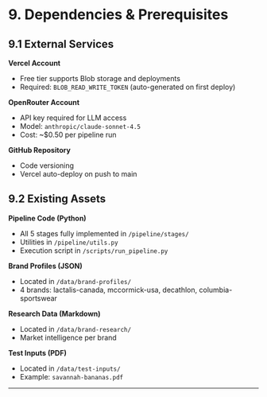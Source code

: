 # 9. Dependencies & Prerequisites

## 9.1 External Services

**Vercel Account**
- Free tier supports Blob storage and deployments
- Required: `BLOB_READ_WRITE_TOKEN` (auto-generated on first deploy)

**OpenRouter Account**
- API key required for LLM access
- Model: `anthropic/claude-sonnet-4.5`
- Cost: ~$0.50 per pipeline run

**GitHub Repository**
- Code versioning
- Vercel auto-deploy on push to main

## 9.2 Existing Assets

**Pipeline Code (Python)**
- All 5 stages fully implemented in `/pipeline/stages/`
- Utilities in `/pipeline/utils.py`
- Execution script in `/scripts/run_pipeline.py`

**Brand Profiles (JSON)**
- Located in `/data/brand-profiles/`
- 4 brands: lactalis-canada, mccormick-usa, decathlon, columbia-sportswear

**Research Data (Markdown)**
- Located in `/data/brand-research/`
- Market intelligence per brand

**Test Inputs (PDF)**
- Located in `/data/test-inputs/`
- Example: `savannah-bananas.pdf`

---
